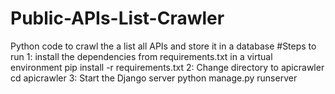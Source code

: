 # Public-APIs-List-Crawler
Python code to crawl the a list  all APIs and store it in a database
#Steps to run
1: install the dependencies from requirements.txt in a virtual environment
pip install -r requirements.txt
2: Change directory to apicrawler
    cd apicrawler
3: Start the Django server
    python manage.py runserver
 
